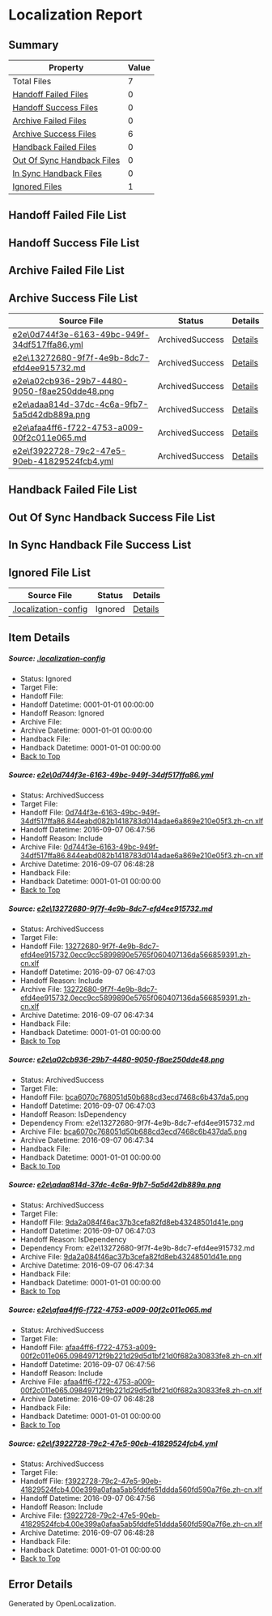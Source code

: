 # <a name='report-top'></a> Localization Report

## Summary
 Property | Value 
 -------- | ----- 
 Total Files | 7
[ Handoff Failed Files ](#handoff-failed-list)| 0
[ Handoff Success Files ](#handoff-success-list)| 0
[ Archive Failed Files ](#archive-failed-list)| 0
[ Archive Success Files ](#archive-success-list)| 6
[ Handback Failed Files ](#handback-failed-list)| 0
[ Out Of Sync Handback Files ](#outofsync-handback-success-list)| 0
[ In Sync Handback Files ](#insync-handback-success-list)| 0
[ Ignored Files ](#ignored-list)| 1

## <a name='handoff-failed-list'></a> Handoff Failed File List

## <a name='handoff-success-list'></a> Handoff Success File List

## <a name='archive-failed-list'></a> Archive Failed File List

## <a name='archive-success-list'></a> Archive Success File List
 Source File | Status | Details 
 ----------- | ------ | ------- 
 [e2e\0d744f3e-6163-49bc-949f-34df517ffa86.yml](https://github.com/OpenLocalizationTestOrg/ol-test0/blob/da5f8aa4993922584dcb8acd2d52fabb08c91825/e2e/0d744f3e-6163-49bc-949f-34df517ffa86.yml) | ArchivedSuccess | [Details](#346dec8be9e6eb07f5ad41f93867ac933bf1e6671)
 [e2e\13272680-9f7f-4e9b-8dc7-efd4ee915732.md](https://github.com/OpenLocalizationTestOrg/ol-test0/blob/bacc33571c472eae114ae178e96885e05e5ead8d/e2e/13272680-9f7f-4e9b-8dc7-efd4ee915732.md) | ArchivedSuccess | [Details](#fd733818f06262e7dcfe0179e3fc034942009f342)
 [e2e\a02cb936-29b7-4480-9050-f8ae250dde48.png](https://github.com/OpenLocalizationTestOrg/ol-test0/blob/bacc33571c472eae114ae178e96885e05e5ead8d/e2e/a02cb936-29b7-4480-9050-f8ae250dde48.png) | ArchivedSuccess | [Details](#bca6070c768051d50b688cd3ecd7468c6b437da53)
 [e2e\adaa814d-37dc-4c6a-9fb7-5a5d42db889a.png](https://github.com/OpenLocalizationTestOrg/ol-test0/blob/bacc33571c472eae114ae178e96885e05e5ead8d/e2e/adaa814d-37dc-4c6a-9fb7-5a5d42db889a.png) | ArchivedSuccess | [Details](#9da2a084f46ac37b3cefa82fd8eb43248501d41e4)
 [e2e\afaa4ff6-f722-4753-a009-00f2c011e065.md](https://github.com/OpenLocalizationTestOrg/ol-test0/blob/da5f8aa4993922584dcb8acd2d52fabb08c91825/e2e/afaa4ff6-f722-4753-a009-00f2c011e065.md) | ArchivedSuccess | [Details](#33a9be1829795bc4699f7c469d753688c62bcdfe5)
 [e2e\f3922728-79c2-47e5-90eb-41829524fcb4.yml](https://github.com/OpenLocalizationTestOrg/ol-test0/blob/da5f8aa4993922584dcb8acd2d52fabb08c91825/e2e/f3922728-79c2-47e5-90eb-41829524fcb4.yml) | ArchivedSuccess | [Details](#cd261cc8b71edbc1b47c3beb855355fa03cff4f56)

## <a name='handback-failed-list'></a> Handback Failed File List

## <a name='outofsync-handback-success-list'></a> Out Of Sync Handback Success File List

## <a name='insync-handback-success-list'></a> In Sync Handback File Success List

## <a name='ignored-list'></a> Ignored File List
 Source File | Status | Details 
 ----------- | ------ | ------- 
 [.localization-config](https://github.com/OpenLocalizationTestOrg/ol-test0/blob/da5f8aa4993922584dcb8acd2d52fabb08c91825/.localization-config) | Ignored | [Details](#3d4f252ac210baf56311d7e97dcc2db10974dbd20)

## Item Details
##### <a name='3d4f252ac210baf56311d7e97dcc2db10974dbd20'></a> Source: [.localization-config](https://github.com/OpenLocalizationTestOrg/ol-test0/blob/da5f8aa4993922584dcb8acd2d52fabb08c91825/.localization-config)
* Status: Ignored
* Target File: 
* Handoff File: 
* Handoff Datetime: 0001-01-01 00:00:00
* Handoff Reason: Ignored
* Archive File: 
* Archive Datetime: 0001-01-01 00:00:00
* Handback File: 
* Handback Datetime: 0001-01-01 00:00:00
* [Back to Top](#report-top)

##### <a name='346dec8be9e6eb07f5ad41f93867ac933bf1e6671'></a> Source: [e2e\0d744f3e-6163-49bc-949f-34df517ffa86.yml](https://github.com/OpenLocalizationTestOrg/ol-test0/blob/da5f8aa4993922584dcb8acd2d52fabb08c91825/e2e/0d744f3e-6163-49bc-949f-34df517ffa86.yml)
* Status: ArchivedSuccess
* Target File: 
* Handoff File: [0d744f3e-6163-49bc-949f-34df517ffa86.844eabd082b1418783d014adae6a869e210e05f3.zh-cn.xlf](https://github.com/OpenLocalizationTestOrg/ol-test0-handoff/blob/5b511fb05785870be5fa5072ad76d7a1985ec7e4/ol-handoff/OpenLocalizationTestOrg/ol-test0-zhcn/ci/ht/0d744f3e-6163-49bc-949f-34df517ffa86.844eabd082b1418783d014adae6a869e210e05f3.zh-cn.xlf)
* Handoff Datetime: 2016-09-07 06:47:56
* Handoff Reason: Include
* Archive File: [0d744f3e-6163-49bc-949f-34df517ffa86.844eabd082b1418783d014adae6a869e210e05f3.zh-cn.xlf](https://github.com/OpenLocalizationTestOrg/ol-test0-handoff/blob/ae2083dbb61f3f8339810cdd560ec32bd7e2a4f6/ol-archive/OpenLocalizationTestOrg/ol-test0-zhcn/ci/ht/0d744f3e-6163-49bc-949f-34df517ffa86.844eabd082b1418783d014adae6a869e210e05f3.zh-cn.xlf)
* Archive Datetime: 2016-09-07 06:48:28
* Handback File: 
* Handback Datetime: 0001-01-01 00:00:00
* [Back to Top](#report-top)

##### <a name='fd733818f06262e7dcfe0179e3fc034942009f342'></a> Source: [e2e\13272680-9f7f-4e9b-8dc7-efd4ee915732.md](https://github.com/OpenLocalizationTestOrg/ol-test0/blob/bacc33571c472eae114ae178e96885e05e5ead8d/e2e/13272680-9f7f-4e9b-8dc7-efd4ee915732.md)
* Status: ArchivedSuccess
* Target File: 
* Handoff File: [13272680-9f7f-4e9b-8dc7-efd4ee915732.0ecc9cc5899890e5765f060407136da566859391.zh-cn.xlf](https://github.com/OpenLocalizationTestOrg/ol-test0-handoff/blob/a86d61b301630483c43523347394e22fc9c605bc/ol-handoff/OpenLocalizationTestOrg/ol-test0-zhcn/ci/ht/13272680-9f7f-4e9b-8dc7-efd4ee915732.0ecc9cc5899890e5765f060407136da566859391.zh-cn.xlf)
* Handoff Datetime: 2016-09-07 06:47:03
* Handoff Reason: Include
* Archive File: [13272680-9f7f-4e9b-8dc7-efd4ee915732.0ecc9cc5899890e5765f060407136da566859391.zh-cn.xlf](https://github.com/OpenLocalizationTestOrg/ol-test0-handoff/blob/8131f4243fe3cf9adb8a74797e25f65ff081b39a/ol-archive/OpenLocalizationTestOrg/ol-test0-zhcn/ci/ht/13272680-9f7f-4e9b-8dc7-efd4ee915732.0ecc9cc5899890e5765f060407136da566859391.zh-cn.xlf)
* Archive Datetime: 2016-09-07 06:47:34
* Handback File: 
* Handback Datetime: 0001-01-01 00:00:00
* [Back to Top](#report-top)

##### <a name='bca6070c768051d50b688cd3ecd7468c6b437da53'></a> Source: [e2e\a02cb936-29b7-4480-9050-f8ae250dde48.png](https://github.com/OpenLocalizationTestOrg/ol-test0/blob/bacc33571c472eae114ae178e96885e05e5ead8d/e2e/a02cb936-29b7-4480-9050-f8ae250dde48.png)
* Status: ArchivedSuccess
* Target File: 
* Handoff File: [bca6070c768051d50b688cd3ecd7468c6b437da5.png](https://github.com/OpenLocalizationTestOrg/ol-test0-handoff/blob/a86d61b301630483c43523347394e22fc9c605bc/ol-handoff/OpenLocalizationTestOrg/ol-test0-zhcn/ci/ht/bca6070c768051d50b688cd3ecd7468c6b437da5.png)
* Handoff Datetime: 2016-09-07 06:47:03
* Handoff Reason: IsDependency
* Dependency From: e2e\13272680-9f7f-4e9b-8dc7-efd4ee915732.md
* Archive File: [bca6070c768051d50b688cd3ecd7468c6b437da5.png](https://github.com/OpenLocalizationTestOrg/ol-test0-handoff/blob/8131f4243fe3cf9adb8a74797e25f65ff081b39a/ol-archive/OpenLocalizationTestOrg/ol-test0-zhcn/ci/ht/bca6070c768051d50b688cd3ecd7468c6b437da5.png)
* Archive Datetime: 2016-09-07 06:47:34
* Handback File: 
* Handback Datetime: 0001-01-01 00:00:00
* [Back to Top](#report-top)

##### <a name='9da2a084f46ac37b3cefa82fd8eb43248501d41e4'></a> Source: [e2e\adaa814d-37dc-4c6a-9fb7-5a5d42db889a.png](https://github.com/OpenLocalizationTestOrg/ol-test0/blob/bacc33571c472eae114ae178e96885e05e5ead8d/e2e/adaa814d-37dc-4c6a-9fb7-5a5d42db889a.png)
* Status: ArchivedSuccess
* Target File: 
* Handoff File: [9da2a084f46ac37b3cefa82fd8eb43248501d41e.png](https://github.com/OpenLocalizationTestOrg/ol-test0-handoff/blob/a86d61b301630483c43523347394e22fc9c605bc/ol-handoff/OpenLocalizationTestOrg/ol-test0-zhcn/ci/ht/9da2a084f46ac37b3cefa82fd8eb43248501d41e.png)
* Handoff Datetime: 2016-09-07 06:47:03
* Handoff Reason: IsDependency
* Dependency From: e2e\13272680-9f7f-4e9b-8dc7-efd4ee915732.md
* Archive File: [9da2a084f46ac37b3cefa82fd8eb43248501d41e.png](https://github.com/OpenLocalizationTestOrg/ol-test0-handoff/blob/8131f4243fe3cf9adb8a74797e25f65ff081b39a/ol-archive/OpenLocalizationTestOrg/ol-test0-zhcn/ci/ht/9da2a084f46ac37b3cefa82fd8eb43248501d41e.png)
* Archive Datetime: 2016-09-07 06:47:34
* Handback File: 
* Handback Datetime: 0001-01-01 00:00:00
* [Back to Top](#report-top)

##### <a name='33a9be1829795bc4699f7c469d753688c62bcdfe5'></a> Source: [e2e\afaa4ff6-f722-4753-a009-00f2c011e065.md](https://github.com/OpenLocalizationTestOrg/ol-test0/blob/da5f8aa4993922584dcb8acd2d52fabb08c91825/e2e/afaa4ff6-f722-4753-a009-00f2c011e065.md)
* Status: ArchivedSuccess
* Target File: 
* Handoff File: [afaa4ff6-f722-4753-a009-00f2c011e065.09849712f9b221d29d5d1bf21d0f682a30833fe8.zh-cn.xlf](https://github.com/OpenLocalizationTestOrg/ol-test0-handoff/blob/5b511fb05785870be5fa5072ad76d7a1985ec7e4/ol-handoff/OpenLocalizationTestOrg/ol-test0-zhcn/ci/ht/afaa4ff6-f722-4753-a009-00f2c011e065.09849712f9b221d29d5d1bf21d0f682a30833fe8.zh-cn.xlf)
* Handoff Datetime: 2016-09-07 06:47:56
* Handoff Reason: Include
* Archive File: [afaa4ff6-f722-4753-a009-00f2c011e065.09849712f9b221d29d5d1bf21d0f682a30833fe8.zh-cn.xlf](https://github.com/OpenLocalizationTestOrg/ol-test0-handoff/blob/ae2083dbb61f3f8339810cdd560ec32bd7e2a4f6/ol-archive/OpenLocalizationTestOrg/ol-test0-zhcn/ci/ht/afaa4ff6-f722-4753-a009-00f2c011e065.09849712f9b221d29d5d1bf21d0f682a30833fe8.zh-cn.xlf)
* Archive Datetime: 2016-09-07 06:48:28
* Handback File: 
* Handback Datetime: 0001-01-01 00:00:00
* [Back to Top](#report-top)

##### <a name='cd261cc8b71edbc1b47c3beb855355fa03cff4f56'></a> Source: [e2e\f3922728-79c2-47e5-90eb-41829524fcb4.yml](https://github.com/OpenLocalizationTestOrg/ol-test0/blob/da5f8aa4993922584dcb8acd2d52fabb08c91825/e2e/f3922728-79c2-47e5-90eb-41829524fcb4.yml)
* Status: ArchivedSuccess
* Target File: 
* Handoff File: [f3922728-79c2-47e5-90eb-41829524fcb4.00e399a0afaa5ab5fddfe51ddda560fd590a7f6e.zh-cn.xlf](https://github.com/OpenLocalizationTestOrg/ol-test0-handoff/blob/5b511fb05785870be5fa5072ad76d7a1985ec7e4/ol-handoff/OpenLocalizationTestOrg/ol-test0-zhcn/ci/ht/f3922728-79c2-47e5-90eb-41829524fcb4.00e399a0afaa5ab5fddfe51ddda560fd590a7f6e.zh-cn.xlf)
* Handoff Datetime: 2016-09-07 06:47:56
* Handoff Reason: Include
* Archive File: [f3922728-79c2-47e5-90eb-41829524fcb4.00e399a0afaa5ab5fddfe51ddda560fd590a7f6e.zh-cn.xlf](https://github.com/OpenLocalizationTestOrg/ol-test0-handoff/blob/ae2083dbb61f3f8339810cdd560ec32bd7e2a4f6/ol-archive/OpenLocalizationTestOrg/ol-test0-zhcn/ci/ht/f3922728-79c2-47e5-90eb-41829524fcb4.00e399a0afaa5ab5fddfe51ddda560fd590a7f6e.zh-cn.xlf)
* Archive Datetime: 2016-09-07 06:48:28
* Handback File: 
* Handback Datetime: 0001-01-01 00:00:00
* [Back to Top](#report-top)


## Error Details

Generated by OpenLocalization.
